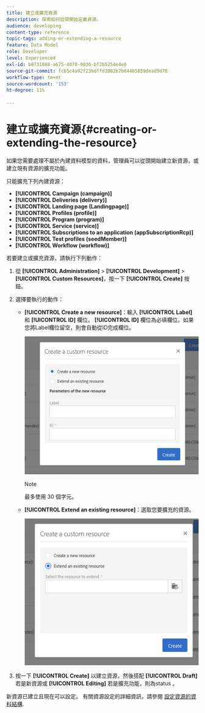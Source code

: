 ```yaml
---
title: 建立或擴充資源
description: 探索如何從頭開始定義資源。
audience: developing
content-type: reference
topic-tags: adding-or-extending-a-resource
feature: Data Model
role: Developer
level: Experienced
exl-id: b8731088-a675-4070-9036-bf2b5254e4e8
source-git-commit: fcb5c4a92f23bdffd1082b7b044b5859dead9d70
workflow-type: tm+mt
source-wordcount: '153'
ht-degree: 11%

---
```


# 建立或擴充資源{#creating-or-extending-the-resource}

如果您需要處理不屬於內建資料模型的資料，管理員可以從頭開始建立新資源，或建立現有資源的擴充功能。

只能擴充下列內建資源：

* **[!UICONTROL Campaign (campaign)]**
* **[!UICONTROL Deliveries (delivery)]**
* **[!UICONTROL Landing page (Landingpage)]**
* **[!UICONTROL Profiles (profile)]**
* **[!UICONTROL Program (program)]**
* **[!UICONTROL Service (service)]**
* **[!UICONTROL Subscriptions to an application (appSubscriptionRcp)]**
* **[!UICONTROL Test profiles (seedMember)]**
* **[!UICONTROL Workflow (workflow)]**

若要建立或擴充資源，請執行下列動作：

1. 從 **[!UICONTROL Administration]** > **[!UICONTROL Development]** > **[!UICONTROL Custom Resources]**，按一下 **[!UICONTROL Create]** 按鈕。
1. 選擇要執行的動作：

   * **[!UICONTROL Create a new resource]**：輸入 **[!UICONTROL Label]** 和 **[!UICONTROL ID]** 欄位。 **[!UICONTROL ID]** 欄位為必填欄位。如果您將Label欄位留空，則會自動從ID完成欄位。

      ![](assets/schema_extension_2.png)

      >[!NOTE]
      >
      >最多使用 30 個字元。

   * **[!UICONTROL Extend an existing resource]**：選取您要擴充的資源。

      ![](assets/schema_extension_10.png)

1. 按一下 **[!UICONTROL Create]** 以建立資源，然後搭配 **[!UICONTROL Draft]** 若是新資源或 **[!UICONTROL Editing]** 若是擴充功能，則為status 。

新資源已建立且現在可以設定。 有關資源設定的詳細資訊，請參閱 [設定資源的資料結構](../../developing/using/configuring-the-resource-s-data-structure.md).
